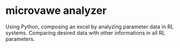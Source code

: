 # microvawe analyzer
Using Python, composing an excel by analyzing parameter data in RL systems. Comparing desired data with other informations in all RL parameters.

